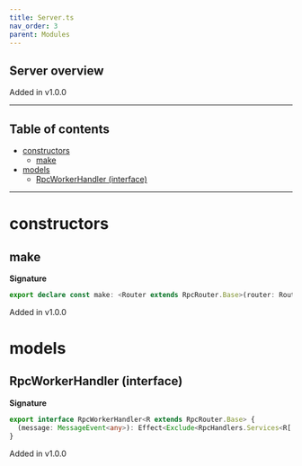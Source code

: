 ```yaml
---
title: Server.ts
nav_order: 3
parent: Modules
---
```


## Server overview

Added in v1.0.0

---

<h2 class="text-delta">Table of contents</h2>

- [constructors](#constructors)
  - [make](#make)
- [models](#models)
  - [RpcWorkerHandler (interface)](#rpcworkerhandler-interface)

---

# constructors

## make

**Signature**

```ts
export declare const make: <Router extends RpcRouter.Base>(router: Router) => RpcWorkerHandler<Router>
```

Added in v1.0.0

# models

## RpcWorkerHandler (interface)

**Signature**

```ts
export interface RpcWorkerHandler<R extends RpcRouter.Base> {
  (message: MessageEvent<any>): Effect<Exclude<RpcHandlers.Services<R['handlers']>, Span>, never, void>
}
```

Added in v1.0.0
